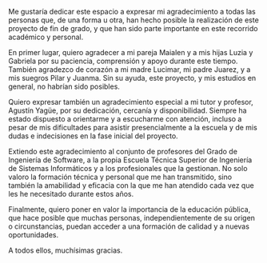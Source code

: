 Me gustaría dedicar este espacio a expresar mi agradecimiento a todas las personas que, de una forma u otra, han hecho posible la realización de este proyecto de fin de grado, y que han sido parte importante en este recorrido académico y personal.

En primer lugar, quiero agradecer a mi pareja Maialen y a mis hijas Luzia y Gabriela por su paciencia, comprensión y apoyo durante este tiempo. También agradezco de corazón a mi madre Lucimar, mi padre Juarez, y a mis suegros Pilar y Juanma. Sin su ayuda, este proyecto, y mis estudios en general, no habrían sido posibles.

Quiero expresar también un agradecimiento especial a mi tutor y profesor, Agustín Yagüe, por su dedicación, cercanía y disponibilidad. Siempre ha estado dispuesto a orientarme y a escucharme con atención, incluso a pesar de mis dificultades para asistir presencialmente a la escuela y de mis dudas e indecisiones en la fase inicial del proyecto.

Extiendo este agradecimiento al conjunto de profesores del Grado de Ingeniería de Software, a la propia Escuela Técnica Superior de Ingeniería de Sistemas Informáticos y a los profesionales que la gestionan. No solo valoro la formación técnica y personal que me han transmitido, sino también la amabilidad y eficacia con la que me han atendido cada vez que les he necesitado durante estos años.

Finalmente, quiero poner en valor la importancia de la educación pública, que hace posible que muchas personas, independientemente de su origen o circunstancias, puedan acceder a una formación de calidad y a nuevas oportunidades.

A todos ellos, muchísimas gracias.